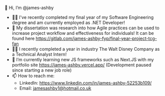 👋 Hi, I’m @james-ashby
- :man_student: I've recently completed my final year of my Software Engineering degree and am currently employed as .NET Developer!
- 📖 My dissertation was research into how Agile practices can be used to increase project workflow and effectiveness for individuals! 
     It can be found here https://gitlab.com/james-ashby-fyp/final-year-project-tcg-fan
- :man_office_worker: I recently completed a year in industry The Walt Disney Company as a Technical Analyst Intern!
- 🌱 I’m currently learning new JS frameworks such as Next.JS with my portfolio site https://james-ashby.vercel.app/ (Development paused since starting a new job role)
- 📫 How to reach me: 
  - LinkedIn: https://www.linkedin.com/in/james-ashby-52253b109/
  - Email: jamesashby1@hotmail.co.uk

<!---
james-ashby/james-ashby is a ✨ special ✨ repository because its `README.md` (this file) appears on your GitHub profile.
You can click the Preview link to take a look at your changes.
--->
